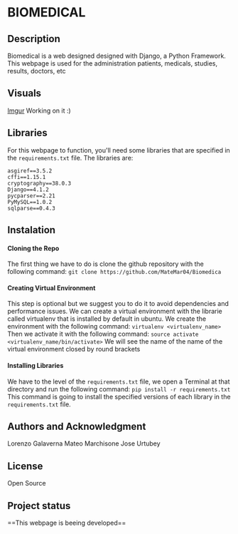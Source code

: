 # BIOMEDICAL

## Description
Biomedical is a web designed designed with Django, a Python Framework. This webpage is used for the administration patients, medicals, studies, results, doctors, etc

## Visuals
[Imgur](https://imgur.com/HKZDx1k)
Working on it :)

## Libraries
For this webpage to function, you'll need some libraries that are specified in the ```requirements.txt``` file.
The libraries are:
```
asgiref==3.5.2
cffi==1.15.1
cryptography==38.0.3
Django==4.1.2
pycparser==2.21
PyMySQL==1.0.2
sqlparse==0.4.3
```

## Instalation

#### Cloning the Repo
The first thing we have to do is clone the github repository with the following command:
```git clone https://github.com/MateMar04/Biomedica```

#### Creating Virtual Environment
This step is optional but we suggest you to do it to avoid dependencies and performance issues.
We can create a virtual environment with the librarie called virtualenv that is installed by default in ubuntu. We create the environment with the following command:
```virtualenv <virtualenv_name>```
Then we activate it with the following command:
```source activate <virtualenv_name/bin/activate>```
We will see the name of the name of the virtual environment closed by round brackets

#### Installing Libraries
We have to the level of the ```requirements.txt``` file, we open a Terminal at that directory and run the following command:
```pip install -r requirements.txt```
This command is going to install the specified  versions of each library in the ```requirements.txt``` file. 

## Authors and Acknowledgment
Lorenzo Galaverna
Mateo Marchisone
Jose Urtubey

## License
Open Source

## Project status
==This webpage is beeing developed==